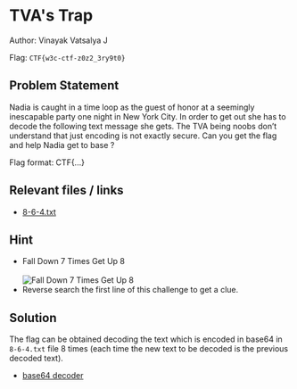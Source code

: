 # TVA's Trap

Author: Vinayak Vatsalya J

Flag: `CTF{w3c-ctf-z0z2_3ry9t0}`

## Problem Statement
  
Nadia is caught in a time loop as the guest of honor at a seemingly inescapable party one night in New York City. In order to get out she has to decode the following text message she gets. The TVA being noobs don’t understand that just encoding is not exactly secure. Can you get the flag and help Nadia get to base ?
  
Flag format: CTF{...}

## Relevant files / links

- [8-6-4.txt](https://drive.google.com/file/d/1LL2W5-g9oKxUI5P8rSCCOyLc7P6TFDA0/view?usp=sharing)

## Hint 
 - Fall Down 7 Times Get Up 8 <br><br>![Fall Down 7 Times Get Up 8](https://media.giphy.com/media/3o6ZsYiDWgEk6UgshO/giphy.gif)
 - Reverse search the first line of this challenge to get a clue. 

## Solution
The flag can be obtained decoding the text which is encoded in base64 in `8-6-4.txt` file 8 times (each time the new text to be decoded is the previous decoded text).<br>
- [base64 decoder](https://www.base64decode.org)
                    
